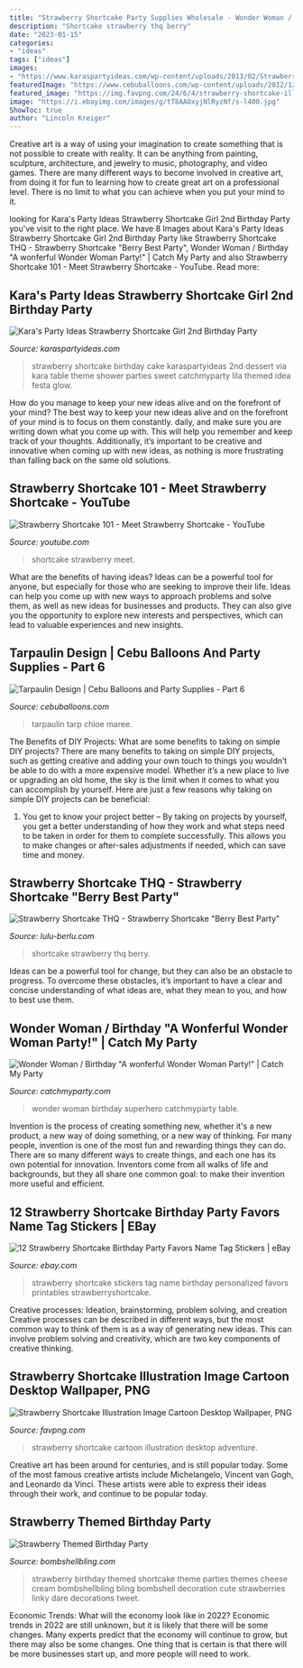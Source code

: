 ```yaml
---
title: "Strawberry Shortcake Party Supplies Wholesale - Wonder Woman / Birthday &quot;a Wonferful Wonder Woman Party!&quot;"
description: "Shortcake strawberry thq berry"
date: "2023-01-15"
categories:
- "ideas"
tags: ["ideas"]
images:
- "https://www.karaspartyideas.com/wp-content/uploads/2013/02/Strawberry-Shortcake-Birthday-Party-via-Karas-Party-Ideas-karaspartyideas.com-strawberry-shortcake-party-ideas-13.jpg"
featuredImage: "https://www.cebuballoons.com/wp-content/uploads/2012/12/Chloe-Marees-3rd-Birthday-Barbie-Theme-Tarp-610x406.jpg"
featured_image: "https://img.favpng.com/24/6/4/strawberry-shortcake-illustration-image-cartoon-desktop-wallpaper-png-favpng-imfpfmFHRLukmvuXzzTg7frPW.jpg"
image: "https://i.ebayimg.com/images/g/tT8AAOxyjNlRyzNf/s-l400.jpg"
ShowToc: true
author: "Lincoln Kreiger"
---
```



Creative art is a way of using your imagination to create something that is not possible to create with reality. It can be anything from painting, sculpture, architecture, and jewelry to music, photography, and video games. There are many different ways to become involved in creative art, from doing it for fun to learning how to create great art on a professional level. There is no limit to what you can achieve when you put your mind to it.

	

		
looking for Kara&#039;s Party Ideas Strawberry Shortcake Girl 2nd Birthday Party you've visit to the right place. We have 8 Images about Kara&#039;s Party Ideas Strawberry Shortcake Girl 2nd Birthday Party like Strawberry Shortcake THQ - Strawberry Shortcake &quot;Berry Best Party&quot;, Wonder Woman / Birthday &quot;A wonferful Wonder Woman Party!&quot; | Catch My Party and also Strawberry Shortcake 101 - Meet Strawberry Shortcake - YouTube. Read more:
		
    
## Kara&#039;s Party Ideas Strawberry Shortcake Girl 2nd Birthday Party

<img loading=lazy src="https://www.karaspartyideas.com/wp-content/uploads/2013/02/Strawberry-Shortcake-Birthday-Party-via-Karas-Party-Ideas-karaspartyideas.com-strawberry-shortcake-party-ideas-13.jpg" onerror="this.onerror=null;this.src='https://tse3.mm.bing.net/th?id=OIP.-4f12TlGLLZfg16MJyLxcwHaLH&amp;pid=15.1';" alt="Kara&#039;s Party Ideas Strawberry Shortcake Girl 2nd Birthday Party">

_Source: karaspartyideas.com_

>strawberry shortcake birthday cake karaspartyideas 2nd dessert via kara table theme shower parties sweet catchmyparty lila themed idea festa glow. 

	

How do you manage to keep your new ideas alive and on the forefront of your mind?
The best way to keep your new ideas alive and on the forefront of your mind is to focus on them constantly. daily, and make sure you are writing down what you come up with. This will help you remember and keep track of your thoughts. Additionally, it’s important to be creative and innovative when coming up with new ideas, as nothing is more frustrating than falling back on the same old solutions.

    
## Strawberry Shortcake 101 - Meet Strawberry Shortcake - YouTube

<img loading=lazy src="http://i.ytimg.com/vi/RsG8T8Vd56g/maxresdefault.jpg" onerror="this.onerror=null;this.src='https://tse4.mm.bing.net/th?id=OIP.wUW0LUFu-oRZf3I3F_JztQHaEK&amp;pid=15.1';" alt="Strawberry Shortcake 101 - Meet Strawberry Shortcake - YouTube">

_Source: youtube.com_

>shortcake strawberry meet. 

	

What are the benefits of having ideas?
Ideas can be a powerful tool for anyone, but especially for those who are seeking to improve their life. Ideas can help you come up with new ways to approach problems and solve them, as well as new ideas for businesses and products. They can also give you the opportunity to explore new interests and perspectives, which can lead to valuable experiences and new insights.

    
## Tarpaulin Design | Cebu Balloons And Party Supplies - Part 6

<img loading=lazy src="https://www.cebuballoons.com/wp-content/uploads/2012/12/Chloe-Marees-3rd-Birthday-Barbie-Theme-Tarp-610x406.jpg" onerror="this.onerror=null;this.src='https://tse3.mm.bing.net/th?id=OIP.Dmv_bogvfAOz5YPXm9y5LgHaE7&amp;pid=15.1';" alt="Tarpaulin Design | Cebu Balloons and Party Supplies - Part 6">

_Source: cebuballoons.com_

>tarpaulin tarp chloe maree. 

	

The Benefits of DIY Projects: What are some benefits to taking on simple DIY projects?
There are many benefits to taking on simple DIY projects, such as getting creative and adding your own touch to things you wouldn’t be able to do with a more expensive model. Whether it’s a new place to live or upgrading an old home, the sky is the limit when it comes to what you can accomplish by yourself. Here are just a few reasons why taking on simple DIY projects can be beneficial: 
1. You get to know your project better – By taking on projects by yourself, you get a better understanding of how they work and what steps need to be taken in order for them to complete successfully. This allows you to make changes or after-sales adjustments if needed, which can save time and money. 


    
## Strawberry Shortcake THQ - Strawberry Shortcake &quot;Berry Best Party&quot;

<img loading=lazy src="https://www.lulu-berlu.com/upload/image/strawberry-shortcake-thq---strawberry-shortcake--berry-best-party--p-image-365341-moyenne.jpg" onerror="this.onerror=null;this.src='https://tse4.mm.bing.net/th?id=OIP.aKpHTYYqZ_-UenwseMnqfAAAAA&amp;pid=15.1';" alt="Strawberry Shortcake THQ - Strawberry Shortcake &quot;Berry Best Party&quot;">

_Source: lulu-berlu.com_

>shortcake strawberry thq berry. 

	

Ideas can be a powerful tool for change, but they can also be an obstacle to progress. To overcome these obstacles, it’s important to have a clear and concise understanding of what ideas are, what they mean to you, and how to best use them.

    
## Wonder Woman / Birthday &quot;A Wonferful Wonder Woman Party!&quot; | Catch My Party

<img loading=lazy src="https://photos-cdn.catchmyparty.com/POD/photos/0208/6841/received_10200557559856739.jpeg" onerror="this.onerror=null;this.src='https://tse2.mm.bing.net/th?id=OIP.7Tqy-8uED9ZNXKtLfB-dYAHaFt&amp;pid=15.1';" alt="Wonder Woman / Birthday &quot;A wonferful Wonder Woman Party!&quot; | Catch My Party">

_Source: catchmyparty.com_

>wonder woman birthday superhero catchmyparty table. 

	

Invention is the process of creating something new, whether it's a new product, a new way of doing something, or a new way of thinking. For many people, invention is one of the most fun and rewarding things they can do. There are so many different ways to create things, and each one has its own potential for innovation. Inventors come from all walks of life and backgrounds, but they all share one common goal: to make their invention more useful and efficient.

    
## 12 Strawberry Shortcake Birthday Party Favors Name Tag Stickers | EBay

<img loading=lazy src="https://i.ebayimg.com/images/g/tT8AAOxyjNlRyzNf/s-l400.jpg" onerror="this.onerror=null;this.src='https://tse2.mm.bing.net/th?id=OIP.ojvxaS5oYLYvaid54j94CwAAAA&amp;pid=15.1';" alt="12 Strawberry Shortcake Birthday Party Favors Name Tag Stickers | eBay">

_Source: ebay.com_

>strawberry shortcake stickers tag name birthday personalized favors printables strawberryshortcake. 

	

Creative processes: Ideation, brainstorming, problem solving, and creation
Creative processes can be described in different ways, but the most common way to think of them is as a way of generating new ideas. This can involve problem solving and creativity, which are two key components of creative thinking.

    
## Strawberry Shortcake Illustration Image Cartoon Desktop Wallpaper, PNG

<img loading=lazy src="https://img.favpng.com/24/6/4/strawberry-shortcake-illustration-image-cartoon-desktop-wallpaper-png-favpng-imfpfmFHRLukmvuXzzTg7frPW.jpg" onerror="this.onerror=null;this.src='https://tse2.mm.bing.net/th?id=OIP.fY_2ABKHWLPJAWspWU2b2AHaKL&amp;pid=15.1';" alt="Strawberry Shortcake Illustration Image Cartoon Desktop Wallpaper, PNG">

_Source: favpng.com_

>strawberry shortcake cartoon illustration desktop adventure. 

	

Creative art has been around for centuries, and is still popular today. Some of the most famous creative artists include Michelangelo, Vincent van Gogh, and Leonardo da Vinci. These artists were able to express their ideas through their work, and continue to be popular today.

    
## Strawberry Themed Birthday Party

<img loading=lazy src="https://www.bombshellbling.com/wp-content/uploads/2014/07/Strawberry-Themed-Birthday-Party.jpg" onerror="this.onerror=null;this.src='https://tse3.mm.bing.net/th?id=OIP.mInxJGMKnh8-Y93bOgbgiwHaK5&amp;pid=15.1';" alt="Strawberry Themed Birthday Party">

_Source: bombshellbling.com_

>strawberry birthday themed shortcake theme parties themes cheese cream bombshellbling bling bombshell decoration cute strawberries linky dare decorations tweet. 

	

Economic Trends: What will the economy look like in 2022?
Economic trends in 2022 are still unknown, but it is likely that there will be some changes. Many experts predict that the economy will continue to grow, but there may also be some changes. One thing that is certain is that there will be more businesses start up, and more people will need to work.

